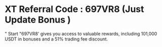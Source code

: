 # XT Referral Code : 697VR8 (Just Update Bonus )
" Start "697VR8' gives you access to valuable rewards, including 101,000 USDT in bonuses and a 51% trading fee discount.
